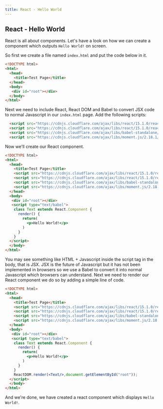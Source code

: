 ```yaml
---
title: React - Hello World
---
```

## React - Hello World

React is all about components. Let's have a look on how we can create a component which outputs `Hello World!` on screen.

So first we create a file named `index.html` and put the code below in it.
```html
<!DOCTYPE html>
<html>
  <head>
    <title>Test Page</title>
  </head>
  <body>
   <div id="root"></div>
  </body>
</html>
```
Next we need to include React, React DOM and Babel to convert JSX code to normal Javascript in our `index.html` page. Add the following scripts:
```html
  <script src="https://cdnjs.cloudflare.com/ajax/libs/react/15.1.0/react.min.js"></script>
  <script src="https://cdnjs.cloudflare.com/ajax/libs/react/15.1.0/react-dom.min.js"></script>
  <script src="https://cdnjs.cloudflare.com/ajax/libs/babel-standalone/6.24.0/babel.js"></script>
  <script src="https://cdnjs.cloudflare.com/ajax/libs/moment.js/2.18.1/moment.min.js"></script>
```
Now we'll create our React component.
```html
<!DOCTYPE html>
<html>
  <head>
    <title>Test Page</title>
    <script src="https://cdnjs.cloudflare.com/ajax/libs/react/15.1.0/react.min.js"></script>
    <script src="https://cdnjs.cloudflare.com/ajax/libs/react/15.1.0/react-dom.min.js"></script>
    <script src="https://cdnjs.cloudflare.com/ajax/libs/babel-standalone/6.24.0/babel.js"></script>
    <script src="https://cdnjs.cloudflare.com/ajax/libs/moment.js/2.18.1/moment.min.js"></script>
  </head>
  <body>
   <div id="root"></div>
   <script type="text/babel">
    class Text extends React.Component {
      render() {
        return(
          <p>Hello World!</p>
        )
      }
    }
  </script>
  </body>
</html>
```
You may see something like HTML + Javascript inside the script tag in the body, that is JSX. JSX is the future of Javascript but it has not been implemented in browsers so we use a Babel to convert it into normal Javascript which browsers can understand.
Next we need to render our React component we do so by adding a simple line of code.
```html
<!DOCTYPE html>
<html>
  <head>
    <title>Test Page</title>
    <script src="https://cdnjs.cloudflare.com/ajax/libs/react/15.1.0/react.min.js"></script>
    <script src="https://cdnjs.cloudflare.com/ajax/libs/react/15.1.0/react-dom.min.js"></script>
    <script src="https://cdnjs.cloudflare.com/ajax/libs/babel-standalone/6.24.0/babel.js"></script>
    <script src="https://cdnjs.cloudflare.com/ajax/libs/moment.js/2.18.1/moment.min.js"></script>
  </head>
  <body>
   <div id="root"></div>
   <script type="text/babel">
    class Text extends React.Component {
      render() {
        return(
          <p>Hello World!</p>
        )
      }
    }
    ReactDOM.render(<Text/>,document.getElementById("root"));
  </script>
  </body>
</html>
```
And we're done, we have created a react component which displays `Hello World!`.
